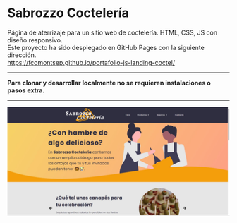 # Sabrozzo Coctelería
Página de aterrizaje para un sitio web de coctelería. HTML, CSS, JS con diseño responsivo. <br>
Este proyecto ha sido desplegado en GitHub Pages con la siguiente dirección.<br>
https://fcomontsep.github.io/portafolio-js-landing-coctel/

<hr>

**Para clonar y desarrollar localmente no se requieren instalaciones o pasos extra.**

<hr>

<img src="preview/miniaturas.jpg"></a>